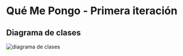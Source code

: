 # Qué Me Pongo - Primera iteración

## Diagrama de clases

![diagrama de clases](http://www.plantuml.com/plantuml/png/VP71JeGm48RlynHzWDrNC3j2DHYWJS7BNam3TQqfr9IYYSHtjo1GJbwQds_AF_zCBuENpe-TWSR8OI3SgRwLP89QVzZrm-yI2kcLqzAGRXMGM6CTQUQJEzr9f-sHLQeP-tQXFm2g7pkIX5zlrkcv2qTHqvVgcLEHCN4YAyZAXmqac5ynPK5Xaj2A1Rmx7J9E46sRJS4LETOC12seGE1OrfYp4YfMt0igej4-rWIOFxAKbITueXZEF2lP2IgQOhYyxkXll0bqxucpxtOHdygrQb7oUpJpvJNPsUdRcp_V7TBk9QDUvyfY-3zixLSVu1OqFazi41SBbr0OE_CB)

